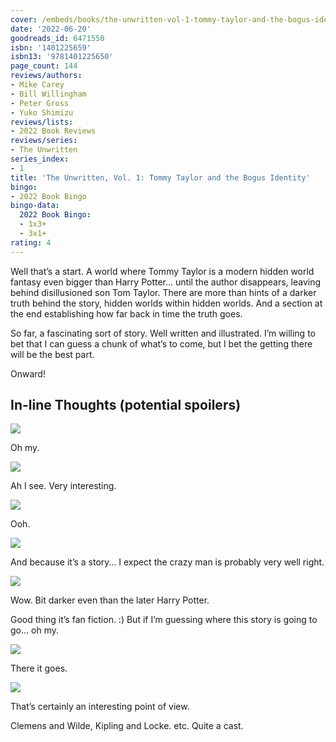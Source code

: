 ```yaml
---
cover: /embeds/books/the-unwritten-vol-1-tommy-taylor-and-the-bogus-identity.jpg
date: '2022-06-20'
goodreads_id: 6471550
isbn: '1401225659'
isbn13: '9781401225650'
page_count: 144
reviews/authors:
- Mike Carey
- Bill Willingham
- Peter Gross
- Yuko Shimizu
reviews/lists:
- 2022 Book Reviews
reviews/series:
- The Unwritten
series_index:
- 1
title: 'The Unwritten, Vol. 1: Tommy Taylor and the Bogus Identity'
bingo:
- 2022 Book Bingo
bingo-data:
  2022 Book Bingo:
  - 1x3+
  - 3x1+
rating: 4
---
```

Well that’s a start. A world where Tommy Taylor is a modern hidden world fantasy even bigger than Harry Potter… until the author disappears, leaving behind disillusioned son Tom Taylor. There are more than hints of a darker truth behind the story, hidden worlds within hidden worlds. And a section at the end establishing how far back in time the truth goes. 

So far, a fascinating sort of story. Well written and illustrated. I’m willing to bet that I can guess a chunk of what’s to come, but I bet the getting there will be the best part. 

Onward!


## In-line Thoughts (potential spoilers)

![](/embeds/books/attachments/unwritten-1-429872.png)

Oh my. 

![](/embeds/books/attachments/unwritten-1-d90efa.png)

Ah I see. Very interesting. 

![](/embeds/books/attachments/unwritten-1-0628ed.png)

Ooh. 

![](/embeds/books/attachments/unwritten-1-80b514.png)

And because it’s a story… I expect the crazy man is probably very well right. 

![](/embeds/books/attachments/unwritten-1-ee560e.png)

Wow. Bit darker even than the later Harry Potter. 

Good thing it’s fan fiction. :) But if I’m guessing where this story is going to go… oh my. 

![](/embeds/books/attachments/unwritten-1-8964c8.png)

There it goes. 

![](/embeds/books/attachments/unwritten-1-8d5f3d.png)

That’s certainly an interesting point of view.

Clemens and Wilde, Kipling and Locke. etc. Quite a cast. 



